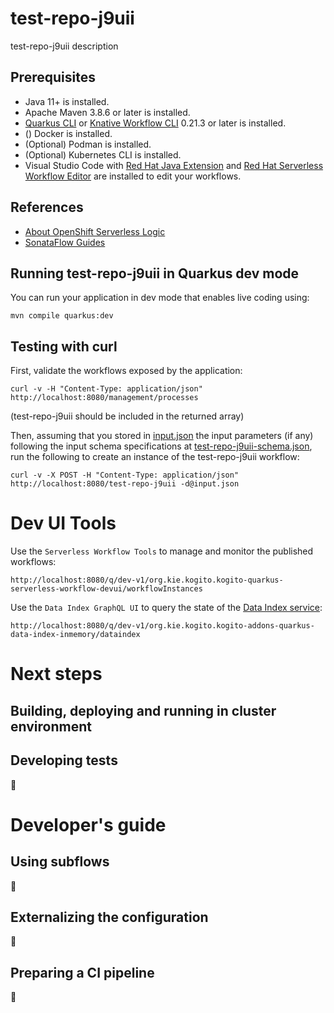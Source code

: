 # test-repo-j9uii

test-repo-j9uii description

## Prerequisites
* Java 11+ is installed.
* Apache Maven 3.8.6 or later is installed.
* [Quarkus CLI](https://quarkus.io/guides/cli-tooling) or [Knative Workflow CLI](https://kiegroup.github.io/kogito-docs/serverlessworkflow/latest/testing-and-troubleshooting/kn-plugin-workflow-overview.html) 0.21.3 or later is installed.
* () Docker is installed.
* (Optional) Podman is installed.
* (Optional) Kubernetes CLI is installed.
* Visual Studio Code with [Red Hat Java Extension](https://marketplace.visualstudio.com/items?itemName=redhat.java) and 
[Red Hat Serverless Workflow Editor](https://marketplace.visualstudio.com/items?itemName=redhat.vscode-extension-serverless-workflow-editor) 
are installed to edit your workflows.

## References
* [About OpenShift Serverless Logic](https://openshift-knative.github.io/docs/docs/latest/serverless-logic/about.html)
* [SonataFlow Guides](https://kiegroup.github.io/kogito-docs/serverlessworkflow/latest/index.html)

## Running test-repo-j9uii in Quarkus dev mode
You can run your application in dev mode that enables live coding using:

```shell script
mvn compile quarkus:dev
```

## Testing with curl
First, validate the workflows exposed by the application:
```shell script
curl -v -H "Content-Type: application/json" http://localhost:8080/management/processes
```
(test-repo-j9uii should be included in the returned array)

Then, assuming that you stored in [input.json](./input.json) the input parameters (if any) following the input schema specifications at
[test-repo-j9uii-schema.json](./src/main/resources/schemas/test-repo-j9uii-schema.json ), run the following to create an
instance of the test-repo-j9uii workflow:
```shell script
curl -v -X POST -H "Content-Type: application/json" http://localhost:8080/test-repo-j9uii -d@input.json
```

# Dev UI Tools
Use the `Serverless Workflow Tools` to manage and monitor the published workflows:
```
http://localhost:8080/q/dev-v1/org.kie.kogito.kogito-quarkus-serverless-workflow-devui/workflowInstances
```

Use the `Data Index GraphQL UI` to query the state of the [Data Index service](https://sonataflow.org/serverlessworkflow/main/data-index/data-index-core-concepts.html):
```
http://localhost:8080/q/dev-v1/org.kie.kogito.kogito-addons-quarkus-data-index-inmemory/dataindex
```

# Next steps
## Building, deploying and running in cluster environment
## Developing tests
:construction:
# Developer's guide
## Using subflows
:construction:
## Externalizing the configuration
:construction:
## Preparing a CI pipeline
:construction:

